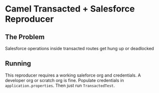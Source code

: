 # Camel Transacted + Salesforce Reproducer

## The Problem
Salesforce operations inside transacted routes get hung up or deadlocked

## Running
This reproducer requires a working saleforce org and credentials. A developer org or scratch org is fine. Populate credentials in `application.properties`. Then just run `TransactedTest`. 



